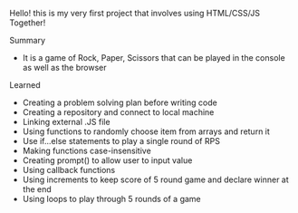 Hello! this is my very first project that involves using HTML/CSS/JS Together! 

Summary
- It is a game of Rock, Paper, Scissors that can be played in the console as well as the browser 

Learned
- Creating a problem solving plan before writing code 
- Creating a repository and connect to local machine
- Linking external .JS file 
- Using functions to randomly choose item from arrays and return it
- Use if...else statements to play a single round of RPS
- Making functions case-insensitive
- Creating prompt() to allow user to input value
- Using callback functions
- Using increments to keep score of 5 round game and declare winner at the end
- Using loops to play through 5 rounds of a game